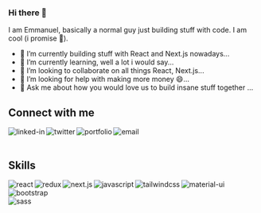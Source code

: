 ### Hi there 👋 

I am Emmanuel, basically a normal guy just building stuff with code. I am cool (i promise 🙂).

- 🔭 I’m currently building stuff with React and Next.js nowadays...
- 🌱 I’m currently learning, well a lot i would say...
- 👯 I’m looking to collaborate on all things React, Next.js...
- 🤔 I’m looking for help with making more money  😄...
- 💬 Ask me about how you would love us to build insane stuff together  ...

## Connect with me
[<img align="left" alt="linked-in" src="https://img.shields.io/badge/linkedin-%230077B5.svg?&style=for-the-badge&logo=linkedin&logoColor=white" />](https://www.linkedin.com/in/amodu/)
[<img align="left" alt="twitter" src="https://img.shields.io/badge/twitter-%231DA1F2.svg?&style=for-the-badge&logo=twitter&logoColor=white" />](https://twitter.com/elminhoemmanuel)
[<img align="left" alt="portfolio" src="https://img.shields.io/badge/portfolio-%2312100E.svg?&style=for-the-badge&logo=substack&logoColor=white" />](https://aoeportfolio.netlify.app/)
[<img align="left" alt="email" src="https://img.shields.io/badge/email-%2312100E.svg?&style=for-the-badge&logo=gmail&logoColor=white" />](https://mailto:amodue15@gmail.com)

<br>
<br>

## Skills
<img align="left" alt="react" src="https://img.shields.io/badge/react%20-%2320232a.svg?&style=for-the-badge&logo=react&logoColor=%2361DAFB" />
<img align="left" alt="redux" src="https://img.shields.io/badge/redux%20-%2343853D.svg?&style=for-the-badge&logo=redux&logoColor=white" />
<img align="left" alt="next.js" src="https://img.shields.io/badge/next.js%20-%23232F3E?logo=next.js&logoColor=white&style=for-the-badge" />
<img align="left" alt="javascript" src="https://img.shields.io/badge/javascript%20-%2320232a.svg?&style=for-the-badge&logo=javascript&logoColor=%2361DAFB" />
<img align="left" alt="tailwindcss" src="https://img.shields.io/badge/tailwindcss-%23316192.svg?&style=for-the-badge&logo=tailwindcss&logoColor=white" />
<img align="left" alt="material-ui" src="https://img.shields.io/badge/material-ui-3DDC84?logo=material-ui&logoColor=white&style=for-the-badge" />
<img align="left" alt="bootstrap" src="https://img.shields.io/badge/bootstrap%20-%236DB33F.svg?&style=for-the-badge&logo=bootstrap&logoColor=white" />

<br>
<br>

<img align="left" alt="sass" src="https://img.shields.io/badge/sass%20-%2320232a.svg?&style=for-the-badge&logo=sass&logoColor=%2361DAFB" />
<br>
<br>
